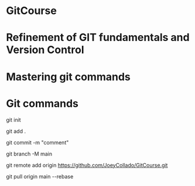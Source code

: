 # GitCourse
# Refinement of GIT fundamentals and Version Control
# Mastering git commands

# Git commands
git init

git add .

git commit -m "comment"

git branch -M main

git remote add origin https://github.com/JoeyCollado/GitCourse.git

git pull origin main --rebase
